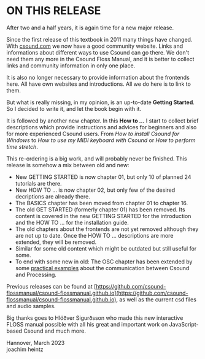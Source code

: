 # ON THIS RELEASE

After two and a half years, it is again time for a new major release.

Since the first release of this textbook in 2011 many things have changed.
With [csound.com](https://csound.com) we now have a good community website.
Links and informations about different ways to use Csound can go there.
We don't need them any more in the Csound Floss Manual, and it is better
to collect links and community information in only one place.

It is also no longer necessary to provide information about the frontends here.
All have own websites and introductions. All we do here is to link to them.

But what is really missing, in my opinion, is an up-to-date **Getting Started**.
So I decided to write it, and let the book begin with it.

It is followed by another new chapter. In this **How to ...** I start to collect
brief descriptions which provide instructions and advices for beginners and also
for more experienced Csound users. From _How to install Csound for Windows_
to _How to use my MIDI keyboard with Csound_ or _How to perform time stretch_.

This re-ordering is a big work, and will probably never be finished.
This release is somehow a mix between old and new:

- New GETTING STARTED is now chapter 01, but only 10 of planned 24 tutorials are there.
- New HOW TO ... is now chapter 02, but only few of the desired decriptions are already there.
- The BASICS chapter has been moved from chapter 01 to chapter 16.
- The old GET STARTED (formerly chapter 01) has been removed.
  Its content is covered in the new GETTING STARTED for the introduction and the
  HOW TO ... for the installation guide.
- The old chapters about the frontends are not yet removed although they are not up to date.
  Once the HOW TO ... descriptions are more extended, they will be removed.
- Similar for some old content which might be outdated but still useful for some.
- To end with some new in old: The OSC chapter has been extended by some
  [practical examples](/other-communication/open-sound-control#practical-examples-with-processing)
  about the communication between Csound and Processing.

Previous releases can be found at [https://github.com/csound-flossmanual/csound-flossmanual.github.io](https://github.com/csound-flossmanual/csound-flossmanual.github.io), as well as the current csd files and audio samples.

Big thanks goes to Hlöðver Sigurðsson who made this new interactive FLOSS manual
possible with all his great and important work on JavaScript-based Csound and much more.

Hannover, March 2023  
joachim heintz
